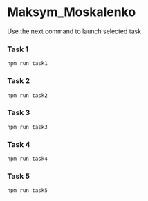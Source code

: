 # Maksym_Moskalenko

Use the next command to launch selected task

### Task 1

```
npm run task1
```

### Task 2

```
npm run task2
```

### Task 3

```
npm run task3
```

### Task 4

```
npm run task4
```

### Task 5

```
npm run task5
```
